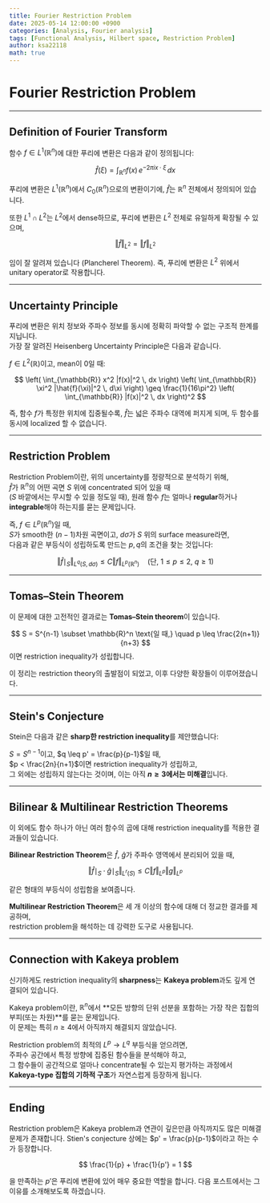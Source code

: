 ```yaml
---
title: Fourier Restriction Problem
date: 2025-05-14 12:00:00 +0900
categories: [Analysis, Fourier analysis]
tags: [Functional Analysis, Hilbert space, Restriction Problem]
author: ksa22118
math: true
---
```


# Fourier Restriction Problem

---

## Definition of Fourier Transform

함수 $f \in L^1(\mathbb{R}^n)$에 대한 푸리에 변환은 다음과 같이 정의됩니다:

$$
\hat{f}(\xi) = \int_{\mathbb{R}^n} f(x) \, e^{-2\pi i x \cdot \xi} \, dx
$$

푸리에 변환은 $L^1(\mathbb{R}^n)$에서 $C_0(\mathbb{R}^n)$으로의 변환이기에, $\hat{f}$는 $\mathbb{R}^n$ 전체에서 정의되어 있습니다.

또한 $L^1 \cap L^2$는 $L^2$에서 dense하므로, 푸리에 변환은 $L^2$ 전체로 유일하게 확장될 수 있으며,

$$
\Vert\hat{f}\Vert_{L^2} = \Vert f \Vert_{L^2}
$$

임이 잘 알려져 있습니다 (Plancherel Theorem). 즉, 푸리에 변환은 $L^2$ 위에서 unitary operator로 작용합니다.

---

## Uncertainty Principle

푸리에 변환은 위치 정보와 주파수 정보를 동시에 정확히 파악할 수 없는 구조적 한계를 지닙니다.  
가장 잘 알려진 Heisenberg Uncertainty Principle은 다음과 같습니다.

$f \in L^2(\mathbb{R})$이고, mean이 0일 때:

$$
\left( \int_{\mathbb{R}} x^2 |f(x)|^2 \, dx \right)
\left( \int_{\mathbb{R}} \xi^2 |\hat{f}(\xi)|^2 \, d\xi \right)
\geq \frac{1}{16\pi^2} \left( \int_{\mathbb{R}} |f(x)|^2 \, dx \right)^2
$$

즉, 함수 $f$가 특정한 위치에 집중될수록, $\hat{f}$는 넓은 주파수 대역에 퍼지게 되며, 두 함수를 동시에 localized 할 수 없습니다.

---

## Restriction Problem

Restriction Problem이란, 위의 uncertainty를 정량적으로 분석하기 위해,  
$\hat{f}$가 $\mathbb{R}^n$의 어떤 곡면 $S$ 위에 concentrated 되어 있을 때  
($S$ 바깥에서는 무시할 수 있을 정도일 때), 원래 함수 $f$는 얼마나 **regular**하거나 **integrable**해야 하는지를 묻는 문제입니다.

즉, $f \in L^p(\mathbb{R}^n)$일 때,  
$S$가 smooth한 $(n-1)$차원 곡면이고, $d\sigma$가 $S$ 위의 surface measure라면,  
다음과 같은 부등식이 성립하도록 만드는 $p, q$의 조건을 찾는 것입니다:

$$
\Vert\hat{f}\mid_S\Vert_{L^q(S, d\sigma)} \leq C \Vert f\Vert_{L^p(\mathbb{R}^n)} \quad \text{(단, $1 \leq p \leq 2$, $q \geq 1$)}
$$

---

## Tomas–Stein Theorem

이 문제에 대한 고전적인 결과로는 **Tomas–Stein theorem**이 있습니다.

$$
S = S^{n-1} \subset \mathbb{R}^n \text{일 때,} \quad p \leq \frac{2(n+1)}{n+3}
$$
이면 restriction inequality가 성립합니다.

이 정리는 restriction theory의 출발점이 되었고, 이후 다양한 확장들이 이루어졌습니다.

---

## Stein's Conjecture

Stein은 다음과 같은 **sharp한 restriction inequality**를 제안했습니다:

$S = S^{n-1}$이고, $q \leq p' = \frac{p}{p-1}$일 때,  
$p < \frac{2n}{n+1}$이면 restriction inequality가 성립하고,  
그 외에는 성립하지 않는다는 것이며, 이는 아직 **$n \geq 3$에서는 미해결**입니다.

---

## Bilinear & Multilinear Restriction Theorems

이 외에도 함수 하나가 아닌 여러 함수의 곱에 대해 restriction inequality를 적용한 결과들이 있습니다.

**Bilinear Restriction Theorem**은 $\hat{f}$, $\hat{g}$가 주파수 영역에서 분리되어 있을 때,

$$
\Vert \hat{f}\mid_S\cdot \hat{g}\mid_S\Vert_{L^r(S)} \leq C \Vert f \Vert_{L^p} \Vert g \Vert_{L^p}
$$

같은 형태의 부등식이 성립함을 보여줍니다.

**Multilinear Restriction Theorem**은 세 개 이상의 함수에 대해 더 정교한 결과를 제공하며,  
restriction problem을 해석하는 데 강력한 도구로 사용됩니다.

---

## Connection with Kakeya problem

신기하게도 restriction inequality의 **sharpness**는 **Kakeya problem**과도 깊게 연결되어 있습니다.

Kakeya problem이란, $\mathbb{R}^n$에서 **모든 방향의 단위 선분을 포함하는 가장 작은 집합의 부피(또는 차원)**를 묻는 문제입니다.  
이 문제는 특히 $n \geq 4$에서 아직까지 해결되지 않았습니다.

Restriction problem의 최적의 $L^p \to L^q$ 부등식을 얻으려면,  
주파수 공간에서 특정 방향에 집중된 함수들을 분석해야 하고,  
그 함수들이 공간적으로 얼마나 concentrate될 수 있는지 평가하는 과정에서  
**Kakeya-type 집합의 기하적 구조**가 자연스럽게 등장하게 됩니다.

---

## Ending

Restriction problem은 Kakeya problem과 연관이 깊은만큼 아직까지도 많은 미해결 문제가 존재합니다. Stien's conjecture 상에는 $p' = \frac{p}{p-1}$이라고 하는 수가 등장합니다.

$$
\frac{1}{p} + \frac{1}{p'} = 1
$$

을 만족하는 $p'$은 푸리에 변환에 있어 매우 중요한 역할을 합니다. 다음 포스트에서는 그 이유를 소개해보도록 하겠습니다.
